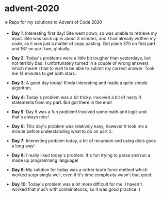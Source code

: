 # advent-2020
❄️ Repo for my solutions to Advent of Code 2020

- **Day 1**: Interesting first day! Site went down, so was unable to retrieve my input. Site was back up in about 3 minutes, and I had already written my code, so it was just a matter of copy pasting. Got place 370 on first part and 167 on part two, globally.

- **Day 2**: Today's problems were a little bit tougher than yesterdays, but not terribly bad. I unfortunately turned in a couple of wrong answers which meant I had to wait to be able to submit my correct answer. Took me 14 minutes to get both stars.

- **Day 3**: A good day today! Kinda interesting and made a quite simple algorithm.

- **Day 4**: Today's problem was a bit tricky. Involved a bit of nasty if statements from my part. But got there in the end!

- **Day 5**: Day 5 was a fun problem! Involved some math and logic and that's always nice!

- **Day 6**: This day's problem was relatively easy, however it took me a minute before understanding what to do on part 2.

- **Day 7**: Interesting problem today, a bit of recursion and using dicts goes a long way!

- **Day 8**: I really liked today's problem. It's fun trying to parse and run a made up programming language!

- **Day 9**: My solution for today was a rather brute force method which worked surprisingly well, even if it's time complexity wasn't that good.

- **Day 10**: Today's problem was a bit more difficult for me. I haven't worked that much with combinatorics, so it was good practice :)